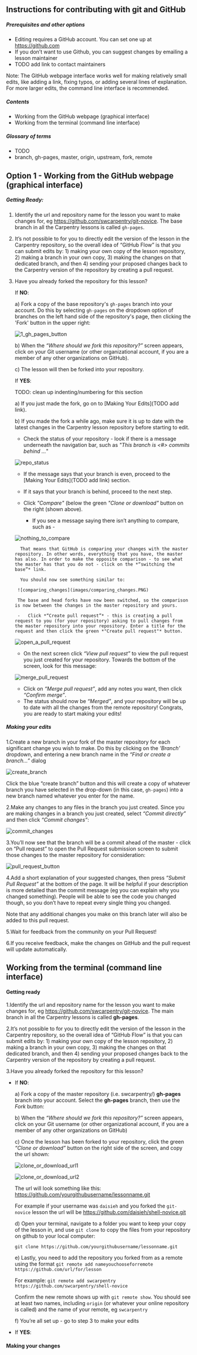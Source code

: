 ## Instructions for contributing with git and GitHub

##### Prerequisites and other options
-   Editing requires a GitHub account. You can set one up at <https://github.com>
-   If you don’t want to use Github, you can suggest changes by emailing a lesson maintainer
-   TODO add link to contact maintainers

Note: The GitHub webpage interface works well for making relatively small edits, like adding a link, fixing typos, or adding several lines of explanation. For more larger edits, the command line interface is recommended.

##### Contents
-   Working from the GitHub webpage (graphical interface)
-   Working from the terminal (command line interface)

##### Glossary of terms
-   TODO
-   branch, gh-pages, master, origin, upstream, fork, remote

## Option 1 - Working from the GitHub webpage (graphical interface)

##### Getting Ready:

1.  Identify the url and repository name for the lesson you want to make changes for, eg <https://github.com/swcarpentry/git-novice>. The base branch in all the Carpentry lessons is called `gh-pages`.

2.  It’s not possible to for you to directly edit the version of the lesson in the Carpentry repository, so the overall idea of “GitHub Flow” is that you can submit edits by: 1) making your own copy of the lesson repository, 2) making a branch in your own copy, 3) making the changes on that dedicated branch, and then 4) sending your proposed changes back to the Carpentry version of the repository by creating a pull request.

3.  Have you already forked the repository for this lesson?

    If **NO**:

    a) Fork a copy of the base repository's  ```gh-pages``` branch into your account. Do this by selecting ```gh-pages``` on the dropdown option of branches on the left hand side of the repository's page, then clicking the 'Fork' button in the upper right:

    ![1_gh_pages_button](images/1_gh_pages_button.PNG)

      b) When the *“Where should we fork this repository?”* screen appears, click on your Git username (or other organizational account, if you are a member of any other organizations on GitHub).

      c) The lesson will then be forked into your repository.

    If **YES**:

    TODO: clean up indenting/numbering for this section

    a) If you just made the fork, go on to [Making Your Edits](TODO add link).

    b) If you made the fork a while ago, make sure it is up to date with the latest changes in the Carpentry lesson repository before starting to edit.

    -   Check the status of your repository - look if there is a message underneath the navigation bar, such as *"This branch is <#> commits behind ...*"

    ![repo_status](images/repo_status.PNG)

      -   If the message says that your branch is even, proceed to the [Making Your Edits](TODO add link) section.

      -   If it says that your branch is behind, proceed to the next step.

    -   Click *"Compare"* (below the green *"Clone or download"* button  on the right (shown above).

        -   If you see a message saying there isn’t anything to compare, such as -

     ![nothing_to_compare](images/nothing_to_compare.PNG)

          That means that GitHub is comparing your changes with the master repository. In other words, everything that you have, the master has also. In order to make the opposite comparison - to see what the master has that you do not - click on the *“switching the base”* link.

          You should now see something similar to:

         ![comparing_changes](images/comparing_changes.PNG)

         The base and head forks have now been switched, so the comparison is now between the changes in the master repository and yours.

         -   Click *“Create pull request”* - this is creating a pull request to you (for your repository) asking to pull changes from the master repository into your repository. Enter a title for the request and then click the green *"Create pull request"* button.

      ![open_a_pull_request](images/open_a_pull_request.PNG)

      -   On the next screen click *“View pull request”* to view the pull request you just created for your repository. Towards the bottom of the screen, look for this message:

      ![merge_pull_request](images/merge_pull_request.PNG)

      -   Click on *“Merge pull request”*, add any notes you want, then click *“Confirm merge”*.
      -   The status should now be *“Merged”*, and your repository will be up to date with all the changes from the remote repository! Congrats, you are ready to start making your edits!

##### Making your edits
1.Create a new branch in your fork of the master repository for each significant change you wish to make. Do this by clicking on the *'Branch'* dropdown, and entering a new branch name in the *“Find or create a branch…”* dialog

![create_branch](images/create_branch.PNG)

  Click the blue “create branch” button and this will create a copy of whatever branch you have selected in the drop-down (in this case, `gh-pages`) into a new branch named whatever you enter for the name.

2.Make any changes to any files in the branch you just created. Since you are making changes in a branch you just created, select *“Commit directly”* and then click *“Commit changes”*:

  ![commit_changes](images/commit_changes.PNG)

3.You’ll now see that the branch will be a commit ahead of the master - click on “Pull request” to open the Pull Request submission screen to submit those changes to the master repository for consideration:

![pull_request_button](images/pull_request_button.PNG)

4.Add a short explanation of your suggested changes, then press *“Submit Pull Request”* at the bottom of the page. It will be helpful if your description is more detailed than the commit message (eg you can explain why you changed something). People will be able to see the code you changed though, so you don’t have to repeat every single thing you changed.

Note that any additional changes you make on this branch later will also be added to this pull request.

5.Wait for feedback from the community on your Pull Request!

6.If you receive feedback, make the changes on GitHub and the pull request will update automatically.

## Working from the terminal (command line interface)

#### Getting ready

1.Identify the url and repository name for the lesson you want to make changes for, eg <https://github.com/swcarpentry/git-novice>. The main branch in all the Carpentry lessons is called **gh-pages**.

2.It’s not possible to for you to directly edit the version of the lesson in the Carpentry repository, so the overall idea of “GitHub Flow” is that you can submit edits by: 1) making your own copy of the lesson repository, 2) making a branch in your own copy, 3) making the changes on that dedicated branch, and then 4) sending your proposed changes back to the Carpentry version of the repository by creating a pull request.

3.Have you already forked the repository for this lesson?

  -   If **NO**:

      a) Fork a copy of the master repository (i.e. swcarpentry/<lesson-name>) **gh-pages** branch into your account. Select the **gh-pages** branch, then use the *Fork* button:

      b) When the *“Where should we fork this repository?”* screen appears, click on your Git username (or other organizational account, if you are a member of any other organizations on GitHub)

      c) Once the lesson has been forked to your repository, click the green *“Clone or download”* button on the right side of the screen, and copy the url shown:

      ![clone_or_download_url1](images/clone_or_download_url1.PNG)

      ![clone_or_download_url2](images/clone_or_download_url2.PNG)

      The url will look something like this:
         <https://github.com/yourgithubusername/lessonname.git>

      For example if your username was `daisieh` and you forked the `git-novice` lesson the url will be <https://github.com/daisieh/shell-novice.git>

      d) Open your terminal, navigate to a folder you want to keep your copy of the lesson in, and use `git clone` to copy the files from your repository on github to your local computer:

      `git clone https://github.com/yourgithubusername/lessonname.git`

      e) Lastly, you need to add the repository you forked from as a remote using the format `git remote add nameyouchooseforremote https://github.com/url/for/lesson`

      For example: `git remote add swcarpentry https://github.com/swcarpentry/shell-novice`

      Confirm the new remote shows up with `git remote show`. You should see at least two names, including `origin` (or whatever your online repository is called) and the name of your remote, eg `swcarpentry`

      f) You’re all set up - go to step 3 to make your edits

  -   If **YES**:

#### Making your changes
